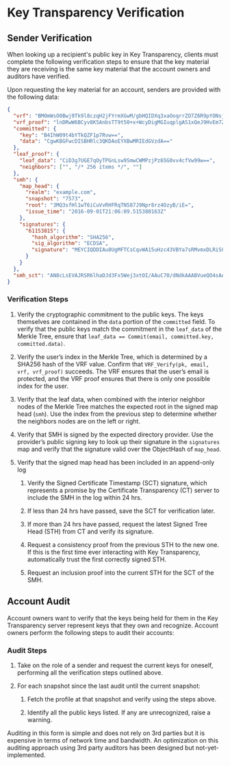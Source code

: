 # Key Transparency Verification

## Sender Verification

When looking up a recipient's public key in Key Transparency, clients must
complete the following verification steps to ensure that the key material
they are receiving is the same key material that the account owners and
auditors have verified.

Upon requesting the key material for an account, senders are provided with
the following data:

```json
{
  "vrf": "BMOmWsO0Bwj9Tk9l8czqH2jFYrmXGwM/gbHQIDXq3xaOoqrrZO7Z6R9pYONsj2nEHxckyHIH1o9mZXADatMelr4=",
  "vrf_proof": "lnDRwW6BCyv8K5AnbsTT9t50+x+WcyDigMGIuqplgAS1xQeJ9HvEm7ZRDEcCUGublzv2nu7cdwLyD51ePRTzjA==",
  "committed": {
    "key": "B4IhW09t4bYTkQZF1p7Rvw==",
    "data": "CgwKBGFwcDISBHRlc3QKDAoEYXBwMRIEdGVzdA=="
  },
  "leaf_proof": {
    "leaf_data": "CiD3g7UGE7qOyTPGnLsw9SmwCWMPzjPz65G0vv4cfVw99w==",
    "neighbors": ["", "/* 256 items */", ""]
  },
  "smh": {
    "map_head": {
      "realm": "example.com",
      "snapshot": "7573",
      "root": "3MQ3sfHl1wT6iCuVvRHFRqTN587J9Npr8rz4OzyB/iE=",
      "issue_time": "2016-09-01T21:06:09.515380163Z"
    },
    "signatures": {
      "61153815": {
        "hash_algorithm": "SHA256",
        "sig_algorithm": "ECDSA",
        "signature": "MEYCIQDDIAu0UgMFTCsCqvWA15uHzc43VBYa7sRMvmxDLRiS0AIhAPiWCDBLdJFiGmkUAlyqPWgMVobONB5a25xLQSSWZaGb"
      }
    }
  },
  "smh_sct": "AN8cLsEVAJRSR6lhaDJd3Fx5Wej3xtOI/AAuC70/dNdkAAABVueQO4sAAAQDAEYwRAIgI2teJpbbjXb8Xld8Jn3jy5yu4WYY6ddeB+vGsg1eqHkCIBRqnXEq8Owg1rVUGxb3Q52UZ2y6DxQ9HJ+ZYTAQW8RQ"
}
```


### Verification Steps


1.  Verify the cryptographic commitment to the public keys. The keys themselves
are contained in the `data` portion of the `committed` field. To verify
that the public keys match the commitment in the `leaf_data` of the Merkle
Tree, ensure that `leaf_data == Commit(email, committed.key, committed.data)`.

1.  Verify the user’s index in the Merkle Tree, which is determined by a SHA256
hash of the VRF value. Confirm that `VRF_Verify(pk, email, vrf, vrf_proof)`
succeeds.  The VRF ensures that the user’s email is protected, and the VRF
proof ensures that there is only one possible index for the user.

1.  Verify that the leaf data, when combined with the interior neighbor nodes
of the Merkle Tree matches the expected root in the signed map head (`smh`).
Use the index from the previous step to determine whether the neighbors nodes
are on the left or right.

1.  Verify that SMH is signed by the expected directory provider.
Use the provider’s public signing key to look up their signature in the
`signatures` map and verify that the signature valid over the ObjectHash of
`map_head`.

1.  Verify that the signed map head has been included in an append-only log
    1.  Verify the Signed Certificate Timestamp (SCT) signature, which
	represents a promise by the Certificate Transparency (CT) server to
	include the SMH in the log within 24 hrs.

    1.  If less than 24 hrs have passed, save the SCT for verification later.

    1.  If more than 24 hrs have passed, request the latest Signed Tree Head
	(STH) from CT and verify its signature.

    1.  Request a consistency proof from the previous STH to the new one. If
	this is the first time ever interacting with Key Transparency,
	automatically trust the first correctly signed STH.

    1.  Request an inclusion proof into the current STH for the SCT of the SMH.

## Account Audit

Account owners want to verify that the keys being held for them in the Key
Transparency server represent keys that they own and recognize. Account owners
perform the following steps to audit their accounts:

### Audit Steps

1.  Take on the role of a sender and request the current keys for oneself,
performing all the verification steps outlined above.

1.  For each snapshot since the last audit until the current snapshot:

    1.  Fetch the profile at that snapshot and verify using the steps above.

    1.  Identify all the public keys listed. If any are unrecognized, raise a
	warning.

Auditing in this form is simple and does not rely on 3rd parties but it is
expensive in terms of network time and bandwidth. An optimization on this
auditing approach using 3rd party auditors has been designed but
not-yet-implemented.
